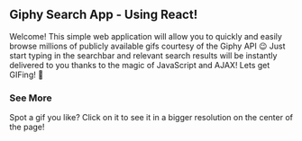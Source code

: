 ## Giphy Search App - Using React!

Welcome! This simple web application will allow you to quickly and easily browse millions of publicly available gifs courtesy of the Giphy API 😉 Just start typing in the searchbar and relevant search results will be instantly delivered to you thanks to the magic of JavaScript and AJAX!
Lets get GIFing! 💬


### See More

Spot a gif you like? Click on it to see it in a bigger resolution on the center of the page!

<!-- # react-boilerplate

Simple react starter with the following config:

- React, ReactDOM
- Webpack 4
- Babel with es2015 and react presets
- Bootstrap (css only, loaded from a cdn in `index.html`)
- work with `.js` or `.jsx` files
- main `application.scss` stylesheet is imported in `index.js` as a module to enjoy hot reloading

## Scripts

To start the local Webpack Dev Server (usually on port `8080`):

```bash
yarn start
```

To lint all JavaScript files in the `src` folder:

```bash
yarn lint
```

To build and deploy your app to `gh-pages` branch on the GitHub repo:

```bash
yarn deploy
``` -->
